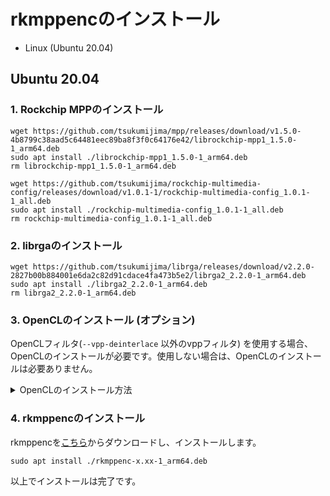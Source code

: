 
# rkmppencのインストール

- Linux (Ubuntu 20.04)

## Ubuntu 20.04

### 1. Rockchip MPPのインストール

```Shell
wget https://github.com/tsukumijima/mpp/releases/download/v1.5.0-4b8799c38aad5c64481eec89ba8f3f0c64176e42/librockchip-mpp1_1.5.0-1_arm64.deb
sudo apt install ./librockchip-mpp1_1.5.0-1_arm64.deb
rm librockchip-mpp1_1.5.0-1_arm64.deb

wget https://github.com/tsukumijima/rockchip-multimedia-config/releases/download/v1.0.1-1/rockchip-multimedia-config_1.0.1-1_all.deb
sudo apt install ./rockchip-multimedia-config_1.0.1-1_all.deb
rm rockchip-multimedia-config_1.0.1-1_all.deb
```

### 2. librgaのインストール
```Shell
wget https://github.com/tsukumijima/librga/releases/download/v2.2.0-2827b00b884001e6da2c82d91cdace4fa473b5e2/librga2_2.2.0-1_arm64.deb
sudo apt install ./librga2_2.2.0-1_arm64.deb
rm librga2_2.2.0-1_arm64.deb
```

### 3. OpenCLのインストール (オプション)

OpenCLフィルタ(```--vpp-deinterlace``` 以外のvppフィルタ) を使用する場合、OpenCLのインストールが必要です。使用しない場合は、OpenCLのインストールは必要ありません。

<details><summary>OpenCLのインストール方法</summary>
ここではRK3588 SoC内蔵のMali G610 MP4 GPUでのインストール例を示します。対象SoCによってインストールすべきものは変わるかと思います。

```Shell
wget https://github.com/JeffyCN/rockchip_mirrors/raw/libmali/lib/aarch64-linux-gnu/libmali-valhall-g610-g6p0-wayland-gbm.so
sudo install libmali-valhall-g610-g6p0-wayland-gbm.so /usr/lib/

wget https://github.com/JeffyCN/rockchip_mirrors/raw/libmali/firmware/g610/mali_csffw.bin
sudo mv mali_csffw.bin /lib/firmware

sudo mkdir -p /etc/OpenCL/vendors
sudo sh -c 'echo /usr/lib/libmali-valhall-g610-g6p0-wayland-gbm.so > /etc/OpenCL/vendors/mali.icd'
```

下記で正常に動作するか確認します。

```Shell
sudo apt install clinfo
clinfo
```
</details>

### 4. rkmppencのインストール

rkmppencを[こちら](https://github.com/rigaya/rkmppenc/releases)からダウンロードし、インストールします。

```Shell
sudo apt install ./rkmppenc-x.xx-1_arm64.deb
```

以上でインストールは完了です。
